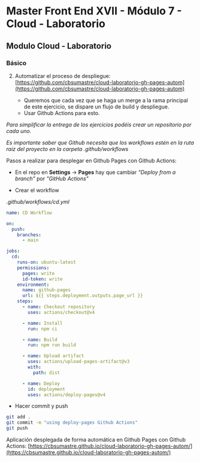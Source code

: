 # Master Front End XVII - Módulo 7 - Cloud - Laboratorio

## Modulo Cloud - Laboratorio

### Básico

2. Automatizar el proceso de despliegue: [https://github.com/cbsumastre/cloud-laboratorio-gh-pages-autom](https://github.com/cbsumastre/cloud-laboratorio-gh-pages-autom)

   - Queremos que cada vez que se haga un merge a la rama principal de este ejercicio, se dispare un flujo de build y despliegue.
   - Usar Github Actions para esto.

_Para simplificar la entrega de los ejercicios podéis crear un repositorio por cada uno._

_Es importante saber que Github necesita que los workflows estén en la ruta raiz del proyecto en la carpeta .github/workflows_

Pasos a realizar para desplegar en Github Pages con Github Actions:

- En el repo en **Settings** -> **Pages** hay que cambiar _"Deploy from a branch"_ por _"GitHub Actions"_

- Crear el workflow

_.github/workflows/cd.yml_

```yml
name: CD Workflow

on:
  push:
    branches:
      - main

jobs:
  cd:
    runs-on: ubuntu-latest
    permissions:
      pages: write
      id-token: write
    environment:
      name: github-pages
      url: ${{ steps.deployment.outputs.page_url }}
    steps:
      - name: Checkout repository
        uses: actions/checkout@v4

      - name: Install
        run: npm ci

      - name: Build
        run: npm run build

      - name: Upload artifact
        uses: actions/upload-pages-artifact@v3
        with:
          path: dist

      - name: Deploy
        id: deployment
        uses: actions/deploy-pages@v4
```

- Hacer commit y push

```bash
git add .
git commit -m "using deploy-pages Github Actions"
git push
```

Aplicación desplegada de forma automática en Github Pages con Github Actions:
[https://cbsumastre.github.io/cloud-laboratorio-gh-pages-autom/](https://cbsumastre.github.io/cloud-laboratorio-gh-pages-autom/)
